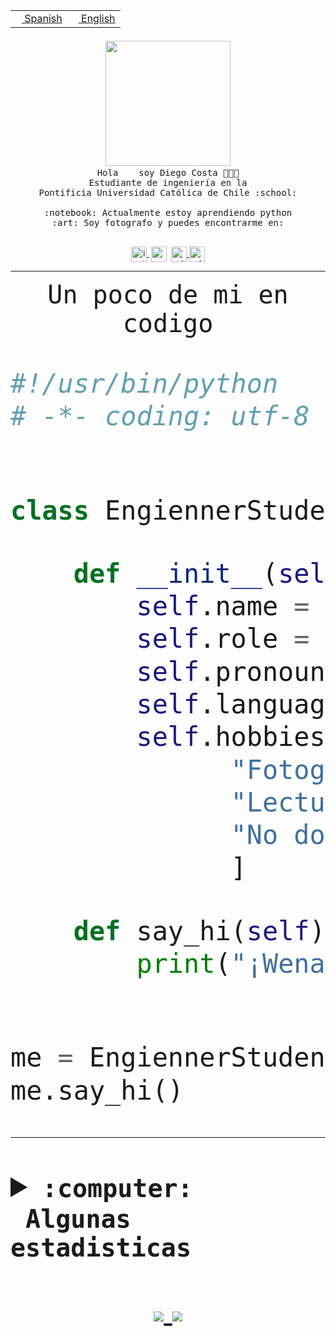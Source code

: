 <table border="0"  align="right">
 <tr><td><a href="README.md"><img src="https://upload.wikimedia.org/wikipedia/commons/thumb/8/89/Bandera_de_Espa%C3%B1a.svg/1200px-Bandera_de_Espa%C3%B1a.svg.png" height="10"> Spanish</a></td>
 <td><a href="README.en.md"><img src="https://upload.wikimedia.org/wikipedia/commons/a/a4/Flag_of_the_United_States.svg" height="10"> English</a></td></tr>
</table><br><br><br>


<p align="center">
  <img src="https://github.com/diegocostares/diegocostares/blob/main/Images/aaa2.gif?raw=true" width="200px">
  <br><samp>
    Hola <img src="https://media.giphy.com/media/hvRJCLFzcasrR4ia7z/giphy.gif" width="16px"> soy Diego Costa 👨🏻‍💻<br>
    Estudiante de ingeniería en la <br>
    Pontificia Universidad Católica de Chile :school:<br>
  <br>
    :notebook: Actualmente estoy aprendiendo python <br>
    :art: Soy fotografo y puedes encontrarme en: <br>
  <br></samp>
  
</p>

<p align="center">
   <a href="https://instagram.com/diegocosta_no" target="blank">
    <img 
    align="center" src="https://cdn.jsdelivr.net/npm/simple-icons@3.0.1/icons/instagram.svg" alt="instagram" height="25px" width="25px" />
  </a>
  <a style="border: 3px solid; color: white;"href="https://t.me/diegocosta_no" target="blank">
  <img
  align="center" alt="Telegram" width="25px" src="https://icons-for-free.com/iconfiles/png/512/Telegram-1324888767380505522.png" />
</a>
<a href="https://api.whatsapp.com/send?phone=56971897835&text=Hola!" target="blank">
  <img
  align="center" alt="wtsp" width="25px" src="https://img.icons8.com/pastel-glyph/2x/whatsapp--v2.png" />
</a>
<a href="https://www.linkedin.com/in/diego-costa-786249213/" target="blank">
  <img
  align="center" alt="wtsp" width="25px" src="https://img.icons8.com/metro/452/linkedin.png" />
</a>

  </a>
</p>

---


<p align="center"><font size="25"><samp>Un poco de mi en codigo</samp></front></p>


```python
#!/usr/bin/python
# -*- coding: utf-8 -*-


class EngiennerStudent:

    def __init__(self):
        self.name = "Diego Costa"
        self.role = "Estudiante"
        self.pronouns = "he/him"
        self.language_spoken = ["es_CL", "en_US"]
        self.hobbies = [
              "Fotografia",
              "Lectura",
              "No dormir",
              ]

    def say_hi(self):
        print("¡Wena mundo!")


me = EngiennerStudent()
me.say_hi()
```
---
<details>
  <summary><b><samp>:computer: &nbsp;Algunas estadisticas</samp></b></summary>
  <br/></p>

<!--START_SECTION:waka-->
![Code Time](http://img.shields.io/badge/Code%20Time-432%20hrs%2038%20mins-blue)

**Soy nocturno 🦉** 

```text
🌞 Mañana     5 commits      ░░░░░░░░░░░░░░░░░░░░░░░░░   2.04% 
🌆 Día        99 commits     ██████████░░░░░░░░░░░░░░░   40.41% 
🌃 Tarde      59 commits     ██████░░░░░░░░░░░░░░░░░░░   24.08% 
🌙 Noche      82 commits     ████████░░░░░░░░░░░░░░░░░   33.47%

```
📅 **Soy más productivo los Miércoles** 

```text
Lunes        21 commits     ██░░░░░░░░░░░░░░░░░░░░░░░   8.57% 
Martes       27 commits     ██░░░░░░░░░░░░░░░░░░░░░░░   11.02% 
Miércoles    86 commits     ████████░░░░░░░░░░░░░░░░░   35.1% 
Jueves       23 commits     ██░░░░░░░░░░░░░░░░░░░░░░░   9.39% 
Viernes      9 commits      █░░░░░░░░░░░░░░░░░░░░░░░░   3.67% 
Sábado       31 commits     ███░░░░░░░░░░░░░░░░░░░░░░   12.65% 
Domingo      48 commits     █████░░░░░░░░░░░░░░░░░░░░   19.59%

```


📊 **Esta semana me dediqué a** 

```text
🐱‍💻 Proyectos: 
T1                       30 hrs 2 mins       ██████████████████░░░░░░░   74.51% 
T1-e                     4 hrs 11 mins       ██░░░░░░░░░░░░░░░░░░░░░░░   10.38% 
gurobi                   2 hrs 23 mins       █░░░░░░░░░░░░░░░░░░░░░░░░   5.93% 
SHAREGO-G54              1 hr 20 mins        ░░░░░░░░░░░░░░░░░░░░░░░░░   3.33% 
Unknown Project          1 hr 19 mins        ░░░░░░░░░░░░░░░░░░░░░░░░░   3.29%

```


 Last Updated on 03/05/2022 20:26:05 UTC
<!--END_SECTION:waka-->
  
  

 <p align="center"> <img src="https://github-readme-stats.vercel.app/api?username=diegocostares&show_icons=true&theme=ayu-mirage" alt="abhisheknaiidu" /></p>
 
</details>

<p align=center>
  <a href="https://github.com/diegocostares">
    <img src="https://badges.pufler.dev/visits/diegocostares/diegocostares?style=flat-square&color=black&logo=github">
  </a>
  <a href="https://github.com/diegocostares?tab=repositories">
    <img src="https://badges.pufler.dev/repos/diegocostares?style=flat-square&color=black&logo=github">
  </a>
</p>
